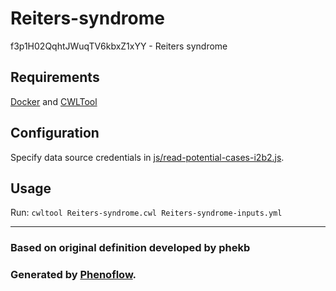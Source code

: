 # Reiters-syndrome

f3p1H02QqhtJWuqTV6kbxZ1xYY - Reiters syndrome

## Requirements

[Docker](https://docs.docker.com/install/) and [CWLTool](https://github.com/common-workflow-language/cwltool#install)

## Configuration

Specify data source credentials in [js/read-potential-cases-i2b2.js](js/read-potential-cases-i2b2.js).

## Usage

Run: `cwltool Reiters-syndrome.cwl Reiters-syndrome-inputs.yml`

***

### Based on original definition developed by phekb
### Generated by [Phenoflow](https://kclhi.org/phenoflow).
